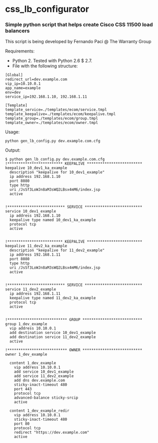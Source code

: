 css_lb_configurator
===================

### Simple python script that helps create Cisco CSS 11500 load balancers

This script is being developed by Fernando Paci @ The Warranty Group

Requirements:

+ Python 2. Tested with Python 2.6 $ 2.7. 
+ File with the following structure:

```
[Global]
redirect_url=dev.example.com
vip_ip=10.10.0.1
app_name=example
env=dev
service_ip=192.168.1.10, 192.168.1.11

[Template]
template_service=./templates/ecom/service.tmpl
template_keepalive=./templates/ecom/keepalive.tmpl
template_group=./templates/ecom/group.tmpl
template_owner=./templates/ecom/owner.tmpl
```

Usage:

`python gen_lb_config.py dev.example.com.cfg`

Output:

```
$ python gen_lb_config.py dev.example.com.cfg 
!************************* KEEPALIVE *************************
keepalive 10_dev1_ka_example
  description "keepalive for 10_dev1_example"
  ip address 192.168.1.10
  port 8080
  type http
  uri /JsSf3LoWJn8aM3sWQ2LBsx4mM6/index.jsp
  active


!************************** SERVICE **************************
service 10_dev1_example
  ip address 192.168.1.10
  keepalive type named 10_dev1_ka_example
  protocol tcp
  active


!************************* KEEPALIVE *************************
keepalive 11_dev2_ka_example
  description "keepalive for 11_dev2_example"
  ip address 192.168.1.11
  port 8080
  type http
  uri /JsSf3LoWJn8aM3sWQ2LBsx4mM6/index.jsp
  active


!************************** SERVICE **************************
service 11_dev2_example
  ip address 192.168.1.11
  keepalive type named 11_dev2_ka_example
  protocol tcp
  active


!*************************** GROUP ***************************
group 1_dev_example
  vip address 10.10.0.1
  add destination service 10_dev1_example
  add destination service 11_dev2_example
  active

!*************************** OWNER ***************************
owner 1_dev_example

  content 1_dev_example
    vip address 10.10.0.1
    add service 10_dev1_example
    add service 11_dev2_example
    add dns dev.example.com
    sticky-inact-timeout 480
    port 443
    protocol tcp
    advanced-balance sticky-srcip
    active

  content 1_dev_example_redir
    vip address 10.10.0.1
    sticky-inact-timeout 480
    port 80
    protocol tcp
    redirect "https://dev.example.com"
    active
```
